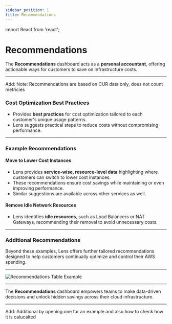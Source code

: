 ```yaml
---
sidebar_position: 1
title: Recommendations
---
```


import React from 'react';

# Recommendations

The **Recommendations** dashboard acts as a **personal accountant**, offering actionable ways for customers to save on infrastructure costs.

---

Add: Note: Recommendations are based on CUR data only, does not count metricies

### Cost Optimization Best Practices

- Provides **best practices** for cost optimization tailored to each customer's unique usage patterns.
- Lens suggests practical steps to reduce costs without compromising performance.

---

### Example Recommendations

#### Move to Lower Cost Instances

- Lens provides **service-wise, resource-level data** highlighting where customers can switch to lower cost instances.
- These recommendations ensure cost savings while maintaining or even improving performance.
- Similar suggestions are available across other services as well.

#### Remove Idle Network Resources

- Lens identifies **idle resources**, such as Load Balancers or NAT Gateways, recommending their removal to avoid unnecessary costs.

---

### Additional Recommendations

Beyond these examples, Lens offers further tailored recommendations designed to help customers continually optimize and control their AWS spending.

---

<div style={{ textAlign: 'center' }}>
  <img src="/img/recommendations/overview.png" alt="Recommendations Table Example" />
</div>

---

The **Recommendations** dashboard empowers teams to make data-driven decisions and unlock hidden savings across their cloud infrastructure.

---

Add: Additional by opening one for an example and also how to check how it is calucalted